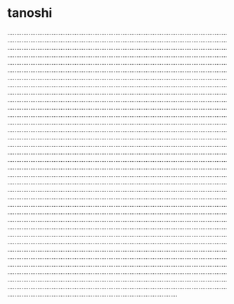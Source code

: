 # tanoshi
....................................................................................................................................................................................................................................................................................................................................................................................................................................................................................................................................................................................................................................................................................................................................................................................................................................................................................................................................................................................................................................................................................................................................................................................................................................................................................................................................................................................................................................................................................................................................................................................................................................................................................................................................................................................................................................................................................................................................................................................................................................................................................................................................................................................................................................................................................................................................................................................................................................................................................................................................................................................................................................................................................................................................................................................................................................................................................................................................................................................................................................................................................................................................................................................................................................................................................................................................................................................................................................................................................................................................................................................................................................................................................................................................................................................................................................................................................................................................................................................................................................................................................................................................................................................................................................................................................................................................................................................................................................................................................................................................................................................................................